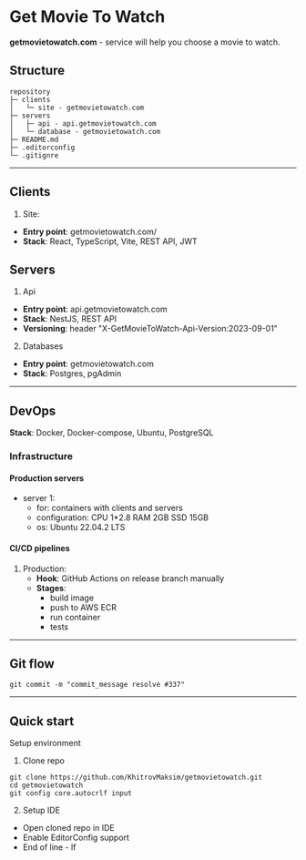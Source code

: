 # Get Movie To Watch
**getmovietowatch.com** - service will help you choose a movie to watch.

## Structure
```
repository
├─ clients
│   └─ site - getmovietowatch.com
├─ servers
│   ├─ api - api.getmovietowatch.com
│   └─ database - getmovietowatch.com
├─ README.md
├─ .editorconfig
└─ .gitignre
```

----

## Clients
1. Site:
- **Entry point**: getmovietowatch.com/
- **Stack**: React, TypeScript, Vite, REST API, JWT

## Servers
1. Api
- **Entry point**: api.getmovietowatch.com
- **Stack**: NestJS, REST API
- **Versioning**: header "X-GetMovieToWatch-Api-Version:2023-09-01"
2. Databases
 - **Entry point**: getmovietowatch.com
 - **Stack**: Postgres, pgAdmin

----

## DevOps
**Stack**: Docker, Docker-compose, Ubuntu, PostgreSQL
### Infrastructure
#### Production servers
- server 1:
  - for: containers with clients and servers
  - configuration: CPU 1*2.8 RAM 2GB SSD 15GB
  - os: Ubuntu 22.04.2 LTS

#### CI/CD pipelines
1. Production:
   - **Hook**: GitHub Actions on release branch manually
   - **Stages**:
     - build image
     - push to AWS ECR
     - run container
     - tests

----

## Git flow

```shell
git commit -m "commit_message resolve #337"
```

----

## Quick start
Setup environment
1. Clone repo
```shell
git clone https://github.com/KhitrovMaksim/getmovietowatch.git
cd getmovietowatch
git config core.autocrlf input
```
2. Setup IDE
 - Open cloned repo in IDE
 - Enable EditorConfig support
 - End of line - lf
